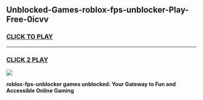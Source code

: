 
## Unblocked-Games-roblox-fps-unblocker-Play-Free-0icvv
<h3>
<a href="https://premium76.site?title=roblox-fps-unblocker&ref=21A">CLICK TO PLAY</a></h3>
<hr>

<h3>
<a href="https://premium76.site?title=roblox-fps-unblocker&ref=21A">CLICK 2 PLAY</a>
  
</h3>

<a href="https://premium76.site?title=roblox-fps-unblocker&ref=21A"><img src="https://clearcache.store/games.png"></a>


**roblox-fps-unblocker games unblocked: Your Gateway to Fun and Accessible Online Gaming**
